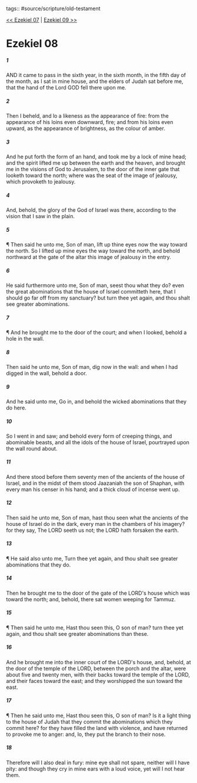 tags:: #source/scripture/old-testament

[<< Ezekiel 07](/old-testament/26_Ezekiel/Ezekiel_07.md) | [Ezekiel 09 >>](/old-testament/26_Ezekiel/Ezekiel_09.md)

# Ezekiel 08

##### 1

AND it came to pass in the sixth year, in the sixth month, in the fifth day of the month, as I sat in mine house, and the elders of Judah sat before me, that the hand of the Lord GOD fell there upon me.

##### 2

Then I beheld, and lo a likeness as the appearance of fire: from the appearance of his loins even downward, fire; and from his loins even upward, as the appearance of brightness, as the colour of amber.

##### 3

And he put forth the form of an hand, and took me by a lock of mine head; and the spirit lifted me up between the earth and the heaven, and brought me in the visions of God to Jerusalem, to the door of the inner gate that looketh toward the north; where was the seat of the image of jealousy, which provoketh to jealousy.

##### 4

And, behold, the glory of the God of Israel was there, according to the vision that I saw in the plain.

##### 5

¶ Then said he unto me, Son of man, lift up thine eyes now the way toward the north. So I lifted up mine eyes the way toward the north, and behold northward at the gate of the altar this image of jealousy in the entry.

##### 6

He said furthermore unto me, Son of man, seest thou what they do? even the great abominations that the house of Israel committeth here, that I should go far off from my sanctuary? but turn thee yet again, and thou shalt see greater abominations.

##### 7

¶ And he brought me to the door of the court; and when I looked, behold a hole in the wall.

##### 8

Then said he unto me, Son of man, dig now in the wall: and when I had digged in the wall, behold a door.

##### 9

And he said unto me, Go in, and behold the wicked abominations that they do here.

##### 10

So I went in and saw; and behold every form of creeping things, and abominable beasts, and all the idols of the house of Israel, pourtrayed upon the wall round about.

##### 11

And there stood before them seventy men of the ancients of the house of Israel, and in the midst of them stood Jaazaniah the son of Shaphan, with every man his censer in his hand; and a thick cloud of incense went up.

##### 12

Then said he unto me, Son of man, hast thou seen what the ancients of the house of Israel do in the dark, every man in the chambers of his imagery? for they say, The LORD seeth us not; the LORD hath forsaken the earth.

##### 13

¶ He said also unto me, Turn thee yet again, and thou shalt see greater abominations that they do.

##### 14

Then he brought me to the door of the gate of the LORD's house which was toward the north; and, behold, there sat women weeping for Tammuz.

##### 15

¶ Then said he unto me, Hast thou seen this, O son of man? turn thee yet again, and thou shalt see greater abominations than these.

##### 16

And he brought me into the inner court of the LORD's house, and, behold, at the door of the temple of the LORD, between the porch and the altar, were about five and twenty men, with their backs toward the temple of the LORD, and their faces toward the east; and they worshipped the sun toward the east.

##### 17

¶ Then he said unto me, Hast thou seen this, O son of man? Is it a light thing to the house of Judah that they commit the abominations which they commit here? for they have filled the land with violence, and have returned to provoke me to anger: and, lo, they put the branch to their nose.

##### 18

Therefore will I also deal in fury: mine eye shall not spare, neither will I have pity: and though they cry in mine ears with a loud voice, yet will I not hear them.

